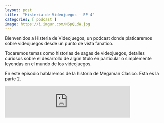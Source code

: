 ```yaml
---
layout: post
title:  "Histeria de Videojuegos - EP 4"
categories: [ podcast ]
image: https://i.imgur.com/NSpQLdW.jpg
---
```


Bienvenidos a Histeria de Videojuegos, un podcast donde platicaremos sobre videojuegos desde un punto de vista fanatico.

Tocaremos temas como historias de sagas de videojuegos, detalles  curiosos sobre el desarrollo de algún título en particular o simplemente  leyendas en el mundo de los videojuegos.

En este episodio hablaremos de la historia de Megaman Clasico. Esta es la parte 2.

<iframe src="https://anchor.fm/elhongoverde/embed/episodes/E3---Histeria-de-Videojuegos---Megaman-ef687n/a-a2dtpkd" height="102px" width="400px" frameborder="0" scrolling="no"></iframe>
